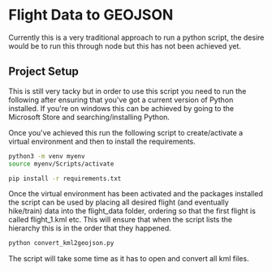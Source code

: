 # Flight Data to GEOJSON

Currently this is a very traditional approach to run a python script, the desire would be to run this through node but this has not been achieved yet.

## Project Setup

This is still very tacky but in order to use this script you need to run the following after ensuring that you've got a current version of Python installed. If you're on windows this can be achieved by going to the Microsoft Store and searching/installing Python.

Once you've achieved this run the following script to create/activate a virtual environment and then to install the requirements.

```sh
python3 -m venv myenv
source myenv/Scripts/activate

pip install -r requirements.txt
```

Once the virtual environment has been activated and the packages installed the script can be used by placing all desired flight (and eventually hike/train) data into the flight_data folder, ordering so that the first flight is called flight_1.kml etc. This will ensure that when the script lists the hierarchy this is in the order that they happened.

```sh
python convert_kml2geojson.py
```

The script will take some time as it has to open and convert all kml files.
